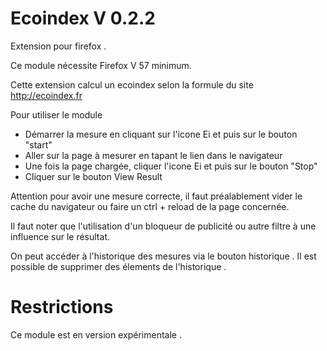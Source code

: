# Ecoindex V 0.2.2

Extension pour firefox . 

Ce module nécessite Firefox V 57 minimum.

Cette extension calcul un ecoindex selon la formule du site http://ecoindex.fr

Pour utiliser le module

- Démarrer la mesure en cliquant sur l'icone Ei et puis sur le bouton "start"
- Aller sur la page à mesurer en tapant le lien dans le navigateur
- Une fois la page chargée, cliquer l'icone Ei et puis sur le bouton "Stop"
- Cliquer sur le bouton View Result 

Attention pour avoir une mesure correcte, il faut préalablement vider le cache du navigateur ou faire un ctrl + reload de la page concernée.

Il faut noter que l'utilisation d'un bloqueur de publicité ou autre filtre à une influence sur le résultat.


On peut accéder à l'historique des mesures via le bouton historique . Il est possible de supprimer des élements de l'historique . 

# Restrictions

Ce module est en version expérimentale .  








